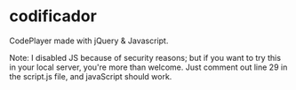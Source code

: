# codificador

CodePlayer made with jQuery & Javascript.

Note: I disabled JS because of security reasons; but if you want to try this in your local server, you're more than welcome. Just comment out line 29 in the script.js file, and javaScript should work.
